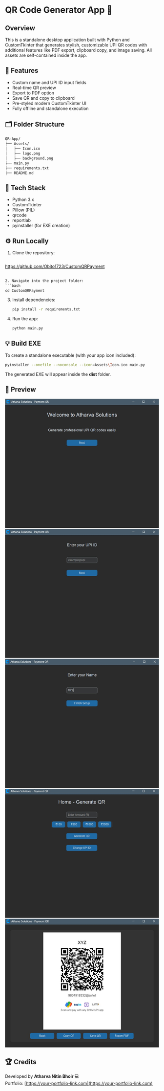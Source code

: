 # QR Code Generator App 🚀

## Overview
This is a standalone desktop application built with Python and CustomTkinter that generates stylish, customizable UPI QR codes with additional features like PDF export, clipboard copy, and image saving. All assets are self-contained inside the app.

## 🧩 Features
- Custom name and UPI ID input fields  
- Real-time QR preview  
- Export to PDF option  
- Save QR and copy to clipboard  
- Pre-styled modern CustomTkinter UI  
- Fully offline and standalone execution  

## 🗂️ Folder Structure
```
QR-App/
├── Assets/
│   ├── Icon.ico
│   ├── logo.png
│   ├── background.png
├── main.py
├── requirements.txt
├── README.md
```

## 🧱 Tech Stack
- Python 3.x  
- CustomTkinter  
- Pillow (PIL)  
- qrcode  
- reportlab  
- pyinstaller (for EXE creation)  

## ⚙️ Run Locally

1. Clone the repository:
   ```bash
https://github.com/Obito1723/CustomQRPayment
   ```

2. Navigate into the project folder:
   ```bash
   cd CustomQRPayment
   ```

3. Install dependencies:
   ```bash
   pip install -r requirements.txt
   ```

4. Run the app:
   ```bash
   python main.py
   ```

## 💡 Build EXE
To create a standalone executable (with your app icon included):
```bash
pyinstaller --onefile --noconsole --icon=Assets\Icon.ico main.py
```
The generated EXE will appear inside the **dist** folder.

## 📸 Preview
![App Screenshot](Asset/Preview1.jpg)
![App Screenshot](Asset/Preview2.jpg)
![App Screenshot](Asset/Preview3.jpg)
![App Screenshot](Asset/Preview4.jpg)
![App Screenshot](Asset/Preview5.jpg)

## 🏆 Credits
Developed by **Atharva Nitin Bhoir** 💻  
Portfolio: [https://your-portfolio-link.com](https://your-portfolio-link.com)
